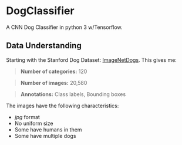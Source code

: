 # DogClassifier
A CNN Dog Classifier in python 3 w/Tensorflow.

## Data Understanding
Starting with the Stanford Dog Dataset: [ImageNetDogs](http://vision.stanford.edu/aditya86/ImageNetDogs/).  This gives me:
> **Number of categories:** 120

> **Number of images:** 20,580

> **Annotations:** Class labels, Bounding boxes

The images have the following characteristics:
* *jpg* format
* No uniform size
* Some have humans in them
* Some have multiple dogs
